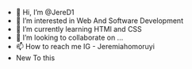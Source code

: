 - 👋 Hi, I’m @JereD1
- 👀 I’m interested in Web And Software Development
- 🌱 I’m currently learning HTMl and CSS
- 💞️ I’m looking to collaborate on ...
- 📫 How to reach me IG - Jeremiahomoruyi
- New To this 

<!---
JereD1/JereD1 is a ✨ special ✨ repository because its `README.md` (this file) appears on your GitHub profile.
You can click the Preview link to take a look at your changes.
--->

